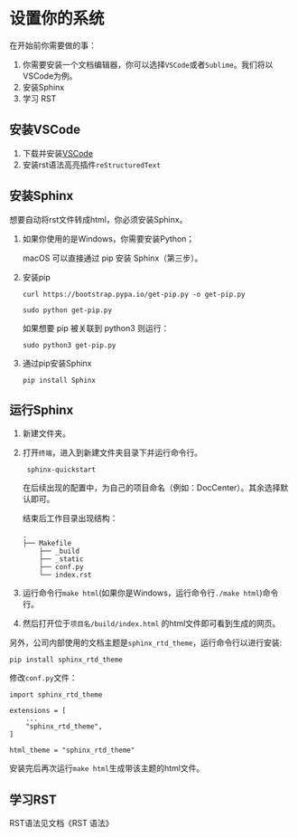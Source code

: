 # 设置你的系统
在开始前你需要做的事：

1. 你需要安装一个文档编辑器，你可以选择`VSCode`或者`Sublime`。我们将以VSCode为例。
2. 安装Sphinx
3. 学习 RST

## 安装VSCode

1. 下载并安装[VSCode](https://code.visualstudio.com/)
2. 安装rst语法高亮插件`reStructuredText`

## 安装Sphinx

想要自动将rst文件转成html，你必须安装Sphinx。

1. 如果你使用的是Windows，你需要安装Python；

   macOS 可以直接通过 pip 安装 Sphinx（第三步）。

2. 安装pip

   ```
   curl https://bootstrap.pypa.io/get-pip.py -o get-pip.py
   ```

   ```
   sudo python get-pip.py
   ```

   如果想要 pip 被关联到 python3 则运行：

   ```
   sudo python3 get-pip.py
   ```

3. 通过pip安装Sphinx

   ```
   pip install Sphinx
   ```

## 运行Sphinx

1. 新建文件夹。

2. 打开`终端`，进入到新建文件夹目录下并运行命令行。

   ```
    sphinx-quickstart
   ```

   在后续出现的配置中，为自己的项目命名（例如：DocCenter）。其余选择默认即可。

   结束后工作目录出现结构：

   ```
   .
   ├── Makefile
       ├── _build
       ├── _static
       ├── conf.py
       └── index.rst
   ```

3. 运行命令行`make html`(如果你是Windows，运行命令行`./make html`)命令行。

4. 然后打开位于`项目名/build/index.html` 的html文件即可看到生成的网页。

另外，公司内部使用的文档主题是`sphinx_rtd_theme`，运行命令行以进行安装:

```
pip install sphinx_rtd_theme
```

修改`conf.py`文件：

```
import sphinx_rtd_theme

extensions = [
    ...
    "sphinx_rtd_theme",
]

html_theme = "sphinx_rtd_theme"
```

安装完后再次运行`make html`生成带该主题的html文件。

## 学习RST

RST语法见文档《RST 语法》